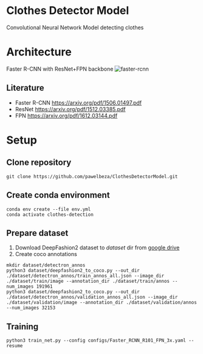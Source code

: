 # Clothes Detector Model
Convolutional Neural Network Model detecting clothes

# Architecture
Faster R-CNN with ResNet+FPN backbone
![faster-rcnn](https://user-images.githubusercontent.com/43823276/123557469-39824300-d791-11eb-83d2-07b70701cb7c.png)
## Literature
- Faster R-CNN https://arxiv.org/pdf/1506.01497.pdf
- ResNet https://arxiv.org/pdf/1512.03385.pdf
- FPN https://arxiv.org/pdf/1612.03144.pdf

# Setup
## Clone repository
```
git clone https://github.com/pawelbeza/ClothesDetectorModel.git
```
## Create conda environment
```
conda env create --file env.yml
conda activate clothes-detection
```
## Prepare dataset
1. Download DeepFashion2 dataset to *dataset* dir from [google drive](https://drive.google.com/drive/folders/125F48fsMBz2EF0Cpqk6aaHet5VH399Ok)
2. Create coco annotations 
```
mkdir dataset/detectron_annos  
python3 dataset/deepfashion2_to_coco.py --out_dir ./dataset/detectron_annos/train_annos_all.json --image_dir ./dataset/train/image --annotation_dir ./dataset/train/annos --num_images 191961  
python3 dataset/deepfashion2_to_coco.py --out_dir ./dataset/detectron_annos/validation_annos_all.json --image_dir ./dataset/validation/image --annotation_dir ./dataset/validation/annos --num_images 32153
```
## Training
```
python3 train_net.py --config configs/Faster_RCNN_R101_FPN_3x.yaml --resume
```
